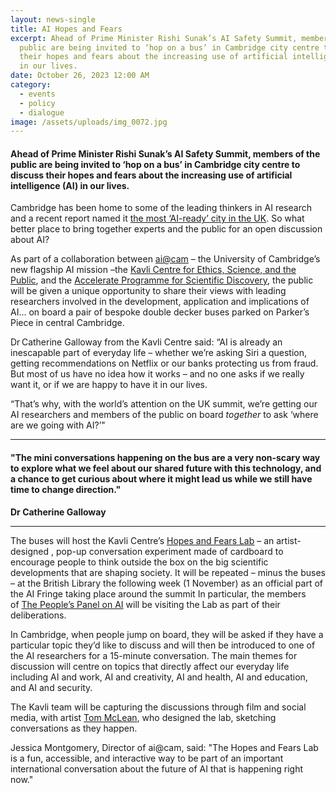 ```yaml
---
layout: news-single
title: AI Hopes and Fears
excerpt: Ahead of Prime Minister Rishi Sunak’s AI Safety Summit, members of the
  public are being invited to ‘hop on a bus’ in Cambridge city centre to discuss
  their hopes and fears about the increasing use of artificial intelligence (AI)
  in our lives.
date: October 26, 2023 12:00 AM
category:
  - events
  - policy
  - dialogue
image: /assets/uploads/img_0072.jpg
---
```

#### **Ahead of Prime Minister Rishi Sunak’s AI Safety Summit, members of the public are being invited to ‘hop on a bus’ in Cambridge city centre to discuss their hopes and fears about the increasing use of artificial intelligence (AI) in our lives.**

Cambridge has been home to some of the leading thinkers in AI research and a recent report named it [the most ‘AI-ready’ city in the UK](https://blogs.sas.com/content/hiddeninsights/2022/07/13/smart-cities-which-parts-of-the-uk-are-the-most-ai-ready/). So what better place to bring together experts and the public for an open discussion about AI?

As part of a collaboration between [ai@cam](https://ai.cam.ac.uk/) – the University of Cambridge’s new flagship AI mission –the [Kavli Centre for Ethics, Science, and the Public](https://www.kcesp.ac.uk/), and the [Accelerate Programme for Scientific Discovery](https://acceleratescience.github.io/), the public will be given a unique opportunity to share their views with leading researchers involved in the development, application and implications of AI… on board a pair of bespoke double decker buses parked on Parker’s Piece in central Cambridge.

Dr Catherine Galloway from the Kavli Centre said: “AI is already an inescapable part of everyday life – whether we’re asking Siri a question, getting recommendations on Netflix or our banks protecting us from fraud. But most of us have no idea how it works – and no one asks if we really want it, or if we are happy to have it in our lives.

“That’s why, with the world’s attention on the UK summit, we’re getting our AI researchers and members of the public on board *together* to ask ‘where are we going with AI?’" 

- - -

#### "The mini conversations happening on the bus are a very non-scary way to explore what we feel about our shared future with this technology, and a chance to get curious about where it might lead us while we still have time to change direction."

**Dr Catherine Galloway**

- - -

The buses will host the Kavli Centre’s [Hopes and Fears Lab](https://www.kcesp.ac.uk/projects/the-hopes-and-fears-lab/) – an artist-designed , pop-up conversation experiment made of cardboard to encourage people to think outside the box on the big scientific developments that are shaping society. It will be repeated – minus the buses – at the British Library the following week (1 November) as an official part of the AI Fringe taking place around the summit In particular, the members of [The People’s Panel on AI](https://connectedbydata.org/projects/2023-peoples-panel-on-ai) will be visiting the Lab as part of their deliberations.

In Cambridge, when people jump on board, they will be asked if they have a particular topic they’d like to discuss and will then be introduced to one of the AI researchers for a 15-minute conversation. The main themes for discussion will centre on topics that directly affect our everyday life including AI and work, AI and creativity, AI and health, AI and education, and AI and security.

The Kavli team will be capturing the discussions through film and social media, with artist [Tom McLean](https://tom-draws.com/), who designed the lab, sketching conversations as they happen.

Jessica Montgomery, Director of ai@cam, said: "The Hopes and Fears Lab is a fun, accessible, and interactive way to be part of an important international conversation about the future of AI that is happening right now."
